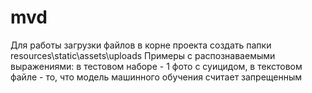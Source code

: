 # mvd
Для работы загрузки файлов в корне проекта создать папки resources\static\assets\uploads
Примеры с распознаваемыми выражениями: в тестовом наборе - 1 фото с суицидом, в текстовом файле - то, что модель машинного обучения считает запрещенным
